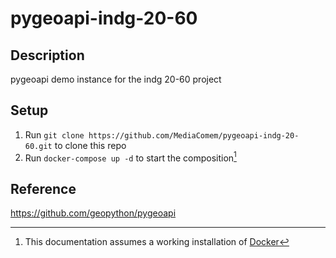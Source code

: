 # pygeoapi-indg-20-60

## Description

pygeoapi demo instance for the indg 20-60 project

## Setup

1. Run `git clone https://github.com/MediaComem/pygeoapi-indg-20-60.git` to clone this repo    
2. Run `docker-compose up -d` to start the composition[^1]

[^1]: This documentation assumes a working installation of [Docker](https://www.docker.com/)

## Reference

https://github.com/geopython/pygeoapi
